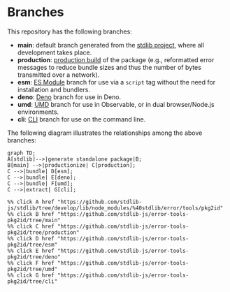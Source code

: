 <!--

@license Apache-2.0

Copyright (c) 2023 The Stdlib Authors.

Licensed under the Apache License, Version 2.0 (the "License");
you may not use this file except in compliance with the License.
You may obtain a copy of the License at

    http://www.apache.org/licenses/LICENSE-2.0

Unless required by applicable law or agreed to in writing, software
distributed under the License is distributed on an "AS IS" BASIS,
WITHOUT WARRANTIES OR CONDITIONS OF ANY KIND, either express or implied.
See the License for the specific language governing permissions and
limitations under the License.

-->

# Branches

This repository has the following branches:

-   **main**: default branch generated from the [stdlib project][stdlib-url], where all development takes place.
-   **production**: [production build][production-url] of the package (e.g., reformatted error messages to reduce bundle sizes and thus the number of bytes transmitted over a network).
-   **esm**: [ES Module][esm-url] branch for use via a `script` tag without the need for installation and bundlers.
-   **deno**: [Deno][deno-url] branch for use in Deno.
-   **umd**: [UMD][umd-url] branch for use in Observable, or in dual browser/Node.js environments.
-   **cli**: [CLI][cli-url] branch for use on the command line.

The following diagram illustrates the relationships among the above branches:

```mermaid
graph TD;
A[stdlib]-->|generate standalone package|B;
B[main] -->|productionize| C[production];
C -->|bundle| D[esm];
C -->|bundle| E[deno];
C -->|bundle| F[umd];
C -->|extract| G[cli];

%% click A href "https://github.com/stdlib-js/stdlib/tree/develop/lib/node_modules/%40stdlib/error/tools/pkg2id"
%% click B href "https://github.com/stdlib-js/error-tools-pkg2id/tree/main"
%% click C href "https://github.com/stdlib-js/error-tools-pkg2id/tree/production"
%% click D href "https://github.com/stdlib-js/error-tools-pkg2id/tree/esm"
%% click E href "https://github.com/stdlib-js/error-tools-pkg2id/tree/deno"
%% click F href "https://github.com/stdlib-js/error-tools-pkg2id/tree/umd"
%% click G href "https://github.com/stdlib-js/error-tools-pkg2id/tree/cli"
```

[stdlib-url]: https://github.com/stdlib-js/stdlib/tree/develop/lib/node_modules/%40stdlib/error/tools/pkg2id
[production-url]: https://github.com/stdlib-js/error-tools-pkg2id/tree/production
[deno-url]: https://github.com/stdlib-js/error-tools-pkg2id/tree/deno
[umd-url]: https://github.com/stdlib-js/error-tools-pkg2id/tree/umd
[esm-url]: https://github.com/stdlib-js/error-tools-pkg2id/tree/esm
[cli-url]: https://github.com/stdlib-js/error-tools-pkg2id/tree/cli